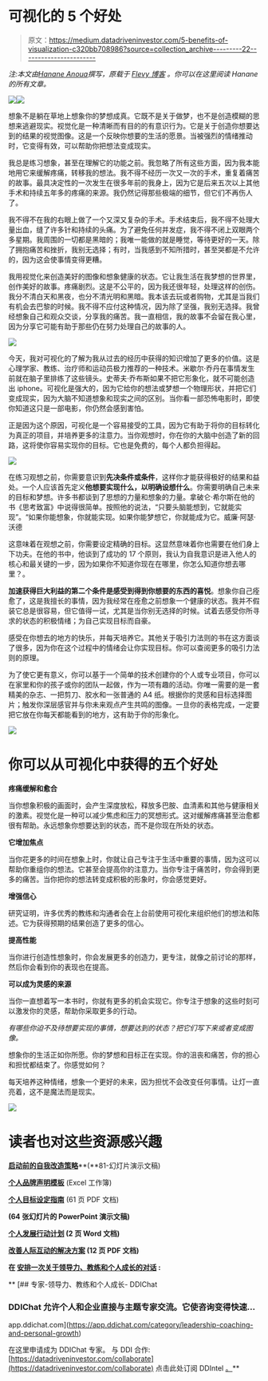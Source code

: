 # 可视化的 5 个好处

> 原文：<https://medium.datadriveninvestor.com/5-benefits-of-visualization-c320bb708986?source=collection_archive---------22----------------------->

*注:本文由*[*Hanane Anoua*](https://flevy.com/blog/author/hanane-anoua/)*撰写，原载于* [*Flevy 博客*](https://flevy.com/blog) *。你可以在这里阅读 Hanane 的所有文章。*

![](img/99964c6a54e71f9234f42cf87a66ce66.png)![](img/3b29e18880610d02ac5164f2f0e378b6.png)

想象不是躺在草地上想象你的梦想成真。它既不是关于做梦，也不是创造模糊的思想来逃避现实。视觉化是一种清晰而有目的的有意识行为。它是关于创造你想要达到的结果的视觉图像。这是一个反映你想要的生活的愿景。当被强烈的情绪推动时，它变得有效，可以帮助你把想法变成现实。

我总是练习想象，甚至在理解它的功能之前。我忽略了所有这些方面，因为我本能地用它来缓解疼痛，转移我的想法。我不得不经历一次又一次的手术，重复着痛苦的故事。最具决定性的一次发生在很多年前的我身上，因为它是后来五次以上其他手术和持续五年多的疼痛的来源。我仍然记得那些极端的细节，但它们不再伤人了。

我不得不在我的右眼上做了一个又深又复杂的手术。手术结束后，我不得不处理大量出血，缝了许多针和持续的头痛。为了避免任何并发症，我不得不闭上双眼两个多星期。我周围的一切都是黑暗的；我唯一能做的就是睡觉，等待更好的一天。除了拥抱痛苦和挫折，我别无选择；有时，当我感到不知所措时，甚至哭都是不允许的，因为这会使事情变得更糟。

我用视觉化来创造美好的图像和想象健康的状态。它让我生活在我梦想的世界里，创作美好的故事。疼痛剧烈。这是不公平的，因为我还很年轻，处理这样的创伤。我分不清白天和黑夜，也分不清光明和黑暗。我本该去玩或者购物，尤其是当我们有机会去巴黎的时候。我不得不应付这种情况，因为除了坚强，我别无选择。我曾经想象自己和观众交谈，分享我的痛苦。我一直相信，我的故事不会留在我心里，因为分享它可能有助于那些仍在努力处理自己的故事的人。

![](img/33dab742aa8a53094c4d4d8db526e690.png)

今天，我对可视化的了解为我从过去的经历中获得的知识增加了更多的价值。这是心理学家、教练、治疗师和运动员极力推荐的一种技术。米歇尔·乔丹在事情发生前就在脑子里排练了这些镜头。史蒂夫·乔布斯如果不把它形象化，就不可能创造出 iphone。可视化是强大的，因为它给你的想法或梦想一个物理形状，并把它们变成现实，因为大脑不知道想象和现实之间的区别。当你看一部恐怖电影时，即使你知道这只是一部电影，你仍然会感到害怕。

正是因为这个原因，可视化是一个容易接受的工具，因为它有助于将你的目标转化为真正的项目，并培养更多的注意力。当你观想时，你在你的大脑中创造了新的回路，这将使你容易实现你的目标。它也是免费的，每个人都负担得起。

![](img/78e9835a2949e440e66e836ff56a25e9.png)

在练习观想之前，你需要意识到**先决条件或条件**，这样你才能获得极好的结果和益处。一个人应该首先定义**他想要实现什么，以明确设想什么**。你需要明确自己未来的目标和梦想。许多书都谈到了思想的力量和想象的力量。拿破仑·希尔斯在他的书《思考致富》中说得很简单。按照他的说法，“只要头脑能想到，它就能实现”。“如果你能想象，你就能实现。如果你能梦想它，你就能成为它。威廉·阿瑟·沃德

这意味着在观想之前，你需要设定精确的目标。这显然意味着你也需要在他们身上下功夫。在他的书中，他谈到了成功的 17 个原则，我认为自我意识是进入他人的核心和最关键的一步，因为如果你不知道你现在在哪里，你怎么知道你想去哪里？。

**加速获得巨大利益的第二个条件是感受到得到你想要的东西的喜悦**。想象你自己痊愈了，这是我擅长的事情，因为我经常在痊愈之前想象一个健康的状态。我并不假装它总是很容易，但它值得一试，尤其是当你别无选择的时候。试着去感受你所寻求的状态的积极情绪；为自己实现目标而自豪。

感受在你想去的地方的快乐，并每天培养它。其他关于吸引力法则的书在这方面谈了很多，因为你在这个过程中的情绪会让你实现目标。你可以查阅更多的吸引力法则的原理。

为了使它更有意义，你可以基于一个简单的技术创建你的个人或专业项目，你可以在家里和你的孩子或你的团队一起做，作为一项有趣的活动。你唯一需要的是一套精美的杂志、一把剪刀、胶水和一张普通的 A4 纸。根据你的灵感和目标选择图片；触发你深层感官并与你未来观点产生共鸣的图像。一旦你的表格完成，一定要把它放在你每天都能看到的地方，这有助于你的形象化。

![](img/6e6b188d3990f35fc5673035519591c6.png)

# 你可以从可视化中获得的五个好处

**疼痛缓解和愈合**

当你想象积极的画面时，会产生深度放松，释放多巴胺、血清素和其他与健康相关的激素。视觉化是一种可以减少焦虑和压力的冥想形式。这对缓解疼痛甚至治愈都很有帮助。永远想象你想要达到的状态，而不是你现在所处的状态。

**它增加焦点**

当你花更多的时间在想象上时，你就让自己专注于生活中重要的事情，因为这可以帮助你重组你的想法。它甚至会提高你的注意力。当你专注于痛苦时，你会得到更多的痛苦。当你把你的想法转变成积极的形象时，你会感觉更好。

**增强信心**

研究证明，许多优秀的教练和沟通者会在上台前使用可视化来组织他们的想法和陈述。它为获得预期的结果创造了更多的信心。

**提高性能**

当你进行创造性想象时，你会发展更多的创造力，更专注，就像之前讨论的那样，然后你会看到你的表现也在提高。

**可以成为灵感的来源**

当你一直想着写一本书时，你就有更多的机会实现它。你专注于想象的这些时刻可以激发你的灵感，帮助你采取更多的行动。

*有哪些你迫不及待想要实现的事情，想要达到的状态？把它们写下来或者变成图像。*

想象你的生活正如你所愿。你的梦想和目标正在实现。你的沮丧和痛苦，你的担心和担忧都结束了。你感觉如何？

每天培养这种情绪，想象一个更好的未来，因为担忧不会改变任何事情。让灯一直亮着，这不是魔法而是现实。

![](img/73a95110b2423b866f7bd24caac5ab15.png)

# 读者也对这些资源感兴趣

[**启动前的自我改造策略**](https://flevy.com/browse/business-document/self-transformation-before-strategy-of-startup-3427)**(**81-幻灯片演示文稿)

[**个人品牌声明模板**](https://flevy.com/browse/business-document/personal-brand-statement-template-844) (Excel 工作簿)

[**个人目标设定指南**](https://flevy.com/browse/business-document/personal-goal-setting-guide-4383) (61 页 PDF 文档)

[](https://flevy.com/browse/business-document/self-leadership-5370)**(64 张幻灯片的 PowerPoint 演示文稿)**

**[**个人发展行动计划**](https://flevy.com/browse/flevypro/personal-development-action-plan-2220) (2 页 Word 文档)**

**[**改善人际互动的解决方案**](https://flevy.com/browse/business-document/solutions-for-improving-interpersonal-interactions-3569) (12 页 PDF 文档)**

**在 [**安排一次关于领导力、教练和个人成长的对话**](https://app.ddichat.com/category/leadership-coaching-and-personal-growth) **:****

**[](https://app.ddichat.com/category/leadership-coaching-and-personal-growth) [## 专家-领导力、教练和个人成长- DDIChat

### DDIChat 允许个人和企业直接与主题专家交流。它使咨询变得快速…

app.ddichat.com](https://app.ddichat.com/category/leadership-coaching-and-personal-growth) 

在这里申请成为 DDIChat 专家。
与 DDI 合作:[https://datadriveninvestor.com/collaborate](https://datadriveninvestor.com/collaborate)
点击此处订阅 DDIntel [。](https://ddintel.datadriveninvestor.com/)**